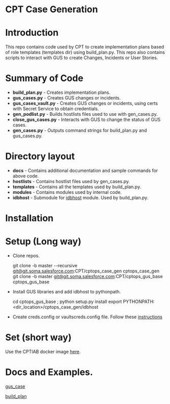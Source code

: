 # CPT Case Generation

# Introduction

This repo contains code used by CPT to create implementation plans based of role templates (templates dir) using build_plan.py. This repo also
contains scripts to interact with GUS to create Changes, Incidents or User Stories.

# Summary of Code

- **build_plan.py** - Creates implementation plans.
- **gus_cases.py** - Creates GUS changes or incidents.
- **gus_cases_vault.py** - Creates GUS changes or incidents, using certs with Secret Service to obtain credentials.
- **gen_podlist.py** - Builds hostlists files used to use with gen_cases.py.
- **close_gus_cases.py** - Interacts with GUS to change the status of GUS cases. 
- **gen_cases.py** - Outputs command strings for  build\_plan.py and gus\_cases.py. 

# Directory layout

- **docs** - Contains additional documentation and sample commands for above code. 
- **hostlists** - Contains hostlist files used by gen_cases.py.
- **templates** - Contains all the templates used by build_plan.py. 
- **modules** - Contains modules used by internal code. 
- **idbhost** - Submodule for [idbhost](https://git.soma.salesforce.com/CPT/cptops_idbhost) module. Used by build\_plan.py.

# Installation
# Setup (Long way)
- Clone repos. 

    git clone -b master --recursive git@git.soma.salesforce.com:CPT/cptops_case_gen cptops_case_gen
    git clone -b master git@git.soma.salesforce.com:CPT/cptops_gus_base cptops_gus_base
	
- Install GUS libraries and add idbhost to pythonpath. 

    cd cptops_gus_base ; python setup.py install
    export PYTHONPATH:<dir_location>/cptops_case_gen/idbhost

- Create creds.config or vaultscreds.config file. Follow these [instructions](https://git.soma.salesforce.com/CPT/cptops_gus_base)


# Set (short way)

Use the CPTIAB docker image [here](https://git.soma.salesforce.com/CPT/cptiab).


# Docs and Examples. 

[gus_case](docs/gus_creation.md)

[build_plan](docs/build_plan_README.md)



	
	

	


